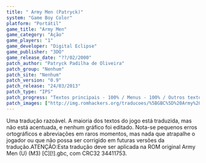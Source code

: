 ```yaml
---
title: " Army Men (Patryck)"
system: "Game Boy Color"
platform: "Portátil"
game_title: "Army Men"
game_category: "Ação"
game_players: "1"
game_developer: "Digital Eclipse"
game_publisher: "3DO"
game_release_date: "??/02/2000"
patch_author: "Patryck Padilha de Oliveira"
patch_group: "Nenhum"
patch_site: "Nenhum"
patch_version: "0.9"
patch_release: "24/03/2013"
patch_type: "IPS"
patch_progress: "Textos principais - 100% / Menus - 100% / Outros textos - 80% / Acentos - 0% / Gráficos - 0% / Geral - 80%"
patch_images: ["http://img.romhackers.org/traducoes/%5BGBC%5D%20Army%20Men%20-%20Patryck%20-%201.png","http://img.romhackers.org/traducoes/%5BGBC%5D%20Army%20Men%20-%20Patryck%20-%202.png","http://img.romhackers.org/traducoes/%5BGBC%5D%20Army%20Men%20-%20Patryck%20-%203.png"]
---
```

Uma tradução razoável. A maioria dos textos do jogo está traduzida, mas não está acentuada, e nenhum gráfico foi editado. Nota-se pequenos erros ortográficos e abreviações em raros momentos, mas nada que atrapalhe o jogador ou que não possa ser corrigido em futuras versões da tradução.ATENÇÃO:Esta tradução deve ser aplicada na ROM original Army Men (U) (M3) [C][!].gbc, com CRC32 34411753.